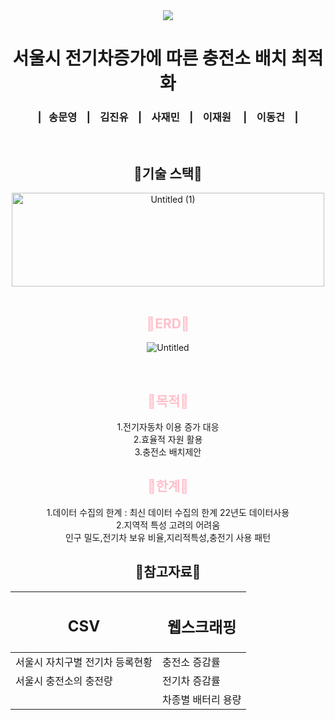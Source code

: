 <div align="center">
<img src = "https://capsule-render.vercel.app/api?type=waving&height=100&color=ff00&text=SK_02_2Team🦋&fontColor=ff0000&fontAlign=50&textBg=false">
</div>
<div align="center">
<h1> 서울시 전기차증가에 따른 충전소 배치 최적화</h1>  
<h3> |&nbsp;&nbsp;&nbsp;송문영&nbsp;&nbsp;&nbsp; |&nbsp;&nbsp;&nbsp; 김진유&nbsp;&nbsp;&nbsp; | &nbsp;&nbsp;&nbsp;사재민&nbsp;&nbsp;&nbsp;  |  &nbsp;&nbsp;&nbsp;이재원 &nbsp;&nbsp;&nbsp; |  &nbsp;&nbsp;&nbsp;이동건&nbsp;&nbsp;&nbsp;  |</h3> 
<div>

</div>

<br>     
<div align="center">
    <h2> 🦋기술 스택🦋</h2>
    <div>
  <img src="https://github.com/DONGGUNLEE1/gitrepo/assets/169323625/d5633054-0583-44e7-b01c-389f5b4bd2ee" alt="Untitled (1)" width="500" height="150">
  </div>

<br>

<div align="center">
    <h2><span style="color:pink;">🦋ERD🦋</h2>

![Untitled](https://github.com/DONGGUNLEE1/gitrepo/assets/169323625/8b3d96fd-4ce5-4843-9ff5-df8b7d840d6a)

<br>

<div allgn="center">
   <h2><span style="color:pink;">🦋목적🦋</h2>
   1.전기자동차 이용 증가 대응
     <div>
   2.효율적 자원 활용
   <div>
   3.충전소 배치제안

<br>

<div allgn="center">
   <h2><span style="color:pink;">🦋한계🦋</h2>
   1.데이터 수집의 한계 : 최신 데이터 수집의 한계 22년도 데이터사용
   <div>
   2.지역적 특성 고려의 어려움 
   <div>인구 밀도,전기차 보유 비율,지리적특성,충전기 사용 패턴
  <div>
<!DOCTYPE html>
<html lang="en">
<head>
    <meta charset="UTF-8">
    <meta name="viewport" content="width=device-width, initial-scale=1.0">
        <div align="center">
    <h2> 🦋참고자료🦋</h2>
    <div>

| <h2>CSV</h2> |   <h2>웹스크래핑</h2>  | 
|--------|-------------|
| 서울시 자치구별 전기차 등록현황  |  충전소 증감률  |
| 서울시 충전소의 충전량 |  전기차 증감률   |
|      | 차종별 배터리 용량|
</body>
</html>

